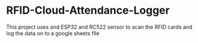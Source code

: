 # RFID-Cloud-Attendance-Logger
This project uses and ESP32 and RC522 sensor to scan the RFID cards and log the data on to a google sheets file
